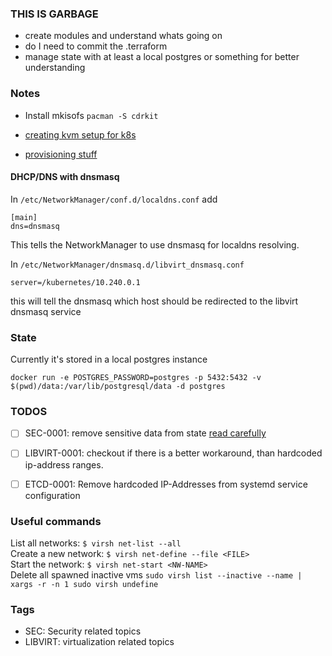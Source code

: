 ### THIS IS GARBAGE

* create modules and understand whats going on
* do I need to commit the .terraform
* manage state with at least a local postgres or something for better understanding


### Notes
* Install mkisofs `pacman -S cdrkit`

* [creating kvm setup for k8s](https://github.com/Pick1a1username/kubernetes-the-hard-way-on-kvm/blob/master/docs/02-compute-resources.md)
* [provisioning stuff](https://registry.terraform.io/providers/multani/libvirt/latest/docs/resources/network)

#### DHCP/DNS with dnsmasq

In `/etc/NetworkManager/conf.d/localdns.conf`
add
```
[main]
dns=dnsmasq
```
This tells the NetworkManager to use dnsmasq for localdns resolving.

In `/etc/NetworkManager/dnsmasq.d/libvirt_dnsmasq.conf`
```
server=/kubernetes/10.240.0.1
```
this will tell the dnsmasq which host should be redirected to the libvirt dnsmasq service


### State

Currently it's stored in a local postgres instance

`docker run -e POSTGRES_PASSWORD=postgres -p 5432:5432 -v $(pwd)/data:/var/lib/postgresql/data -d postgres`



### TODOS
- [ ] SEC-0001: remove sensitive data from state [read carefully](https://www.terraform.io/language/settings/backends/configuration#credentials-and-sensitive-data)
- [ ] LIBVIRT-0001: checkout if there is a better workaround, than hardcoded ip-address ranges.
- [ ] ETCD-0001: Remove hardcoded IP-Addresses from systemd service configuration


### Useful commands

List all networks: `$ virsh net-list --all` </br>
Create a new network: `$ virsh net-define --file <FILE>` </br>
Start the network: `$ virsh net-start <NW-NAME>` </br>
Delete all spawned inactive vms `sudo virsh list --inactive --name | xargs -r -n 1 sudo virsh undefine` </br>



### Tags

* SEC: Security related topics
* LIBVIRT: virtualization related topics
